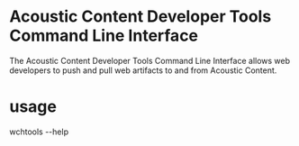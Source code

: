 # Acoustic Content Developer Tools Command Line Interface
The Acoustic Content Developer Tools Command Line Interface allows web developers to push and pull web artifacts to and from Acoustic Content.

# usage
wchtools --help
